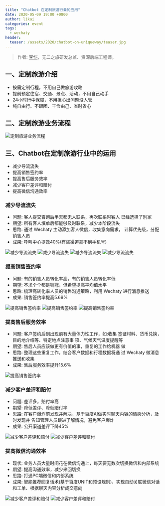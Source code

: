 ```yaml
---
title: "Chatbot 在定制旅游行业的应用"
date: 2020-05-09 19:00 +0800
author: likai
categories: event
tags:
  - wechaty
header:
  teaser: /assets/2020/chatbot-on-uniqueway/teaser.jpg
---
```


> 作者: [李恺](https://github.com/tlikai)，无二之旅研发总监、资深后端工程师。
<!-- more -->

## 一、定制旅游介绍

* 按需定制行程，不用自己做旅游攻略
* 提前预定住宿、交通、景点、活动，不用自己动手
* 24小时行中保障，不用担心出问题没人管
* 纯自由行、不跟团、丰俭由己、省时省心

## 二、定制旅游业务流程

![定制旅游业务流程](/assets/2020/chatbot-on-uniqueway/slide-2.jpg)

## 三、Chatbot在定制旅游行业中的运用

* 减少导流流失
* 提高销售签约率
* 提高售后服务效率
* 减少客户差评和赔付
* 提高微信沟通效率

### 减少导流流失

* 问题: 客人提交咨询后半天都无人联系，再次联系时客人 已经选择了别家
* 期望: 所有客人填单后都能够及时联系，减少本阶段流失
* 思路: 通过 Wechaty 主动添加客人微信，收集意向需求， 计算优先级，分配销售人员
* 成果: 呼叫中心提效40%(有些渠道拿不到手机号)

![减少导流流失](/assets/2020/chatbot-on-uniqueway/slide-3.jpg)
![减少导流流失](/assets/2020/chatbot-on-uniqueway/slide-4.jpg)
![减少导流流失](/assets/2020/chatbot-on-uniqueway/slide-5.jpg)
![减少导流流失](/assets/2020/chatbot-on-uniqueway/slide-6.jpg)

### 提高销售签约率

* 问题: 有的销售人员转化率高，有的销售人员转化率低
* 期望: 不求个个都是销冠，但希望提高平均值水平
* 思路: 梳理高转化率人员的销售沟通策略，利用 Wechaty 进行消息推送
* 成果: 销售签约率提高5.69%

![提高销售签约率](/assets/2020/chatbot-on-uniqueway/slide-7.jpg)
![提高销售签约率](/assets/2020/chatbot-on-uniqueway/slide-8.jpg)
![提高销售签约率](/assets/2020/chatbot-on-uniqueway/slide-9.jpg)

### 提高售后服务效率

* 问题: 客户签约后到出现前有大量体力性工作，如:收集 签证材料、货币兑换，目的地介绍等、特定地点注意事 项、气候天气温度提醒等
* 期望: 售后人员应该做更有价值的事，重复的工作给机器 做
* 思路: 整理这些重复工作，结合客户数据和行程数据将通 过 Wechaty 做消息推送和收集
* 成果: 售后服务效率提升15.6%

![提高销售签约率](/assets/2020/chatbot-on-uniqueway/slide-10.jpg)

### 减少客户差评和赔付

* 问题: 差评多，赔付率高
* 期望: 降低差评、降低赔付率
* 思路: 在客户爆炸前发现并解决，基于百度AI做实时聊天内容的情感分析，及时发现并 告知管理人员跟进了解情况，避免客户爆炸
* 成果: 公开渠道差评下降45%

![减少客户差评和赔付](/assets/2020/chatbot-on-uniqueway/slide-11.jpg)
![减少客户差评和赔付](/assets/2020/chatbot-on-uniqueway/slide-12.jpg)

### 提高微信沟通效率

* 现状: 业务人员大量时间花在微信沟通上，每天要无数次切换微信和内部系统
* 期望: 提高沟通效率，减少来回切换
* 思路: 打通PC端微信和内部系统
* 成果: 智能推荐回复话术(基于百度UNIT和预设规则)、实现自动关联微信对话和工单、根据聊天内容分析成交意向

![减少客户差评和赔付](/assets/2020/chatbot-on-uniqueway/slide-13.jpg)
![减少客户差评和赔付](/assets/2020/chatbot-on-uniqueway/slide-14.jpg)
